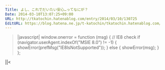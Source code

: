 ```yaml
---
Title: よし、これでだいたい安心…ってなにが？
Date: 2014-03-10T13:07:25+09:00
URL: http://tkatochin.hatenablog.com/entry/2014/03/10/130725
EditURL: https://blog.hatena.ne.jp/t-katochin/tkatochin.hatenablog.com/atom/entry/12921228815719703412
---
```


>|javascript|
window.onerror = function (msg) {
	// IE8 check
	if (navigator.userAgent.indexOf("MSIE 8.0") != -1) {
		showError(prefMsg("IE8IsNotSupported"));
	} else {
		showError(msg);
	}
};

||<

